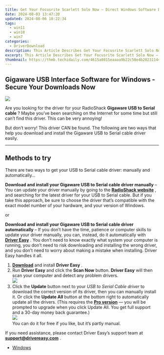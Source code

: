 ```yaml
---
title: Get Your Focusrite Scarlett Solo Now – Direct Windows Software Downloads
date: 2024-08-03 13:47:20
updated: 2024-08-06 10:22:34
tags:
  - win11
  - win10
  - win7
categories:
  - DriverDownload
description: This Article Describes Get Your Focusrite Scarlett Solo Now – Direct Windows Software Downloads
excerpt: This Article Describes Get Your Focusrite Scarlett Solo Now – Direct Windows Software Downloads
thumbnail: https://thmb.techidaily.com/4615a0815eaaaa9b22c58e4b20231144a4af2f1f5af9f2c94189c8d2595dadf6.jpg
---
```


## Gigaware USB Interface Software for Windows - Secure Your Downloads Now

![](https://images.drivereasy.com/wp-content/uploads/2018/11/img_5be507acb8248-233x300.jpg)

 Are you looking for the driver for your RadioShack **Gigaware USB to Serial cable** ? Maybe you’ve been searching on the Internet for some time but still can’t find this driver. This can be very annoying!

 But don’t worry! This driver CAN be found. The following are two ways that help you download and install the Gigaware USB to Serial cable driver easily.

---

## Methods to try

 There are two ways to get your USB to Serial cable driver: manually and automatically…

 **Download and install your Gigaware USB to Serial cable driver manually** – You can update your driver manually by going to the **[RadioShack website](https://www.radioshack.com/)**  , and searching for the latest driver for your USB to Serial cable. But if you take this approach, be sure to choose the driver that’s compatible with the exact model number of your hardware, and your version of Windows.

or

 **Download and install your Gigaware USB to Serial cable driver automatically** – If you don’t have the time, patience or computer skills to update your driver manually, you can, instead, do it automatically with **[Driver Easy](https://tools.techidaily.com/drivereasy/download/)**  . You don’t need to know exactly what system your computer is running, you don’t need to risk downloading and installing the wrong driver, and you don’t need to worry about making a mistake when installing. Driver Easy handles it all.

1. [**Download**](https://tools.techidaily.com/drivereasy/download/) and install **Driver Easy** .
2. Run **Driver Easy** and click the **Scan Now** button. **Driver Easy**  will then scan your computer and detect any problem drivers.  
![](https://images.drivereasy.com/wp-content/uploads/2018/10/img_5bd0366bd75a4.jpg)
3. Click the **Update**  button next to your _USB to Serial Cable driver_ to download the correct version of its driver, then you can manually install it. Or click the **Update All**  button at the bottom right to automatically update all the drivers. (This requires the **[Pro version](https://tools.techidaily.com/drivereasy/download/)**  — you will be prompted to upgrade when you click Update All. You get full support and a 30-day money back guarantee.)  
![](https://images.drivereasy.com/wp-content/uploads/2018/11/img_5be5284d46523.jpg)  
 You can do it for free if you like, but it’s partly manual.

 If you need assistance, please contact Driver Easy’s support team at **[support@drivereasy.com](https://tools.techidaily.com/drivereasy/download/)**  .

* [Windows](https://tools.techidaily.com/drivereasy/download/)

<ins class="adsbygoogle"
     style="display:block"
     data-ad-format="autorelaxed"
     data-ad-client="ca-pub-7571918770474297"
     data-ad-slot="1223367746"></ins>



<ins class="adsbygoogle"
     style="display:block"
     data-ad-client="ca-pub-7571918770474297"
     data-ad-slot="8358498916"
     data-ad-format="auto"
     data-full-width-responsive="true"></ins>
